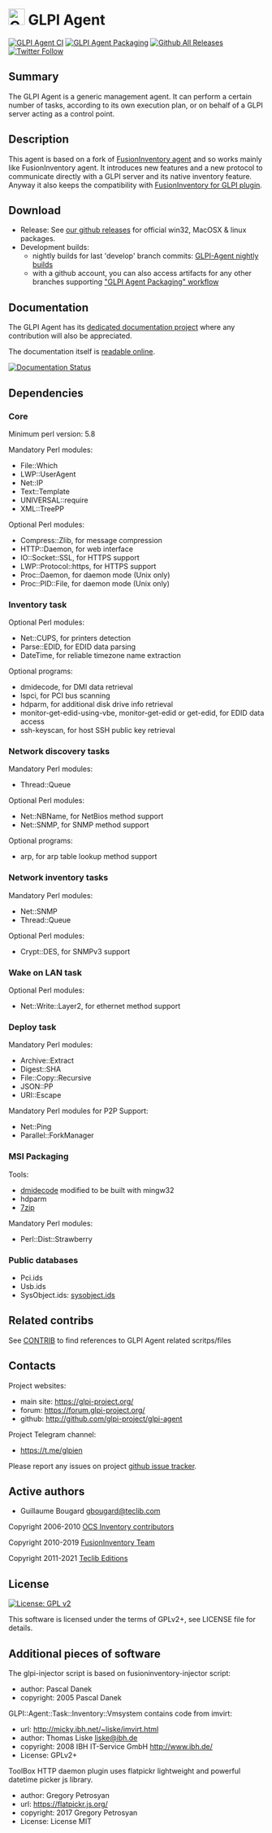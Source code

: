 # <img src="https://raw.githubusercontent.com/glpi-project/glpi-agent/develop/share/html/logo.png" alt="GLPI Agent" width="32" height="32" /> GLPI Agent

[![GLPI Agent CI](https://github.com/glpi-project/glpi-agent/actions/workflows/glpi-agent-ci.yml/badge.svg)](https://github.com/glpi-project/glpi-agent/actions/workflows/glpi-agent-ci.yml)
[![GLPI Agent Packaging](https://github.com/glpi-project/glpi-agent/actions/workflows/glpi-agent-packaging.yml/badge.svg)](https://github.com/glpi-project/glpi-agent/actions/workflows/glpi-agent-packaging.yml)
[![Github All Releases](https://img.shields.io/github/downloads/glpi-project/glpi-agent/total.svg)](#download)
[![Twitter Follow](https://img.shields.io/twitter/follow/GLPI_PROJECT.svg?style=social&label=Follow)](https://twitter.com/GLPI_PROJECT)

## Summary

The GLPI Agent is a generic management agent. It can perform a
certain number of tasks, according to its own execution plan, or on behalf of a
GLPI server acting as a control point.

## Description

This agent is based on a fork of [FusionInventory agent](https://github.com/fusioninventory/fusioninventory-agent) and so works mainly like FusionInventory agent.
It introduces new features and a new protocol to communicate directly with a GLPI server and its native inventory feature. Anyway it also keeps the compatibility with [FusionInventory for GLPI plugin](https://github.com/fusioninventory/fusioninventory-for-glpi).

## Download

* Release: See [our github releases](https://github.com/glpi-project/glpi-agent/releases) for official win32, MacOSX & linux packages.
* Development builds:
    - nightly builds for last 'develop' branch commits: [GLPI-Agent nightly builds](http://nightly.glpi-project.org/glpi-agent)
    - with a github account, you can also access artifacts for any other branches supporting ["GLPI Agent Packaging" workflow](https://github.com/glpi-project/glpi-agent/actions/workflows/glpi-agent-packaging.yml?query=is%3Asuccess+event%3Apush+-branch%3Adevelop)

## Documentation

The GLPI Agent has its [dedicated documentation project](https://github.com/glpi-project/doc-agent) where any contribution will also be appreciated.

The documentation itself is [readable online](https://glpi-agent.readthedocs.io/).

[![Documentation Status](https://readthedocs.org/projects/glpi-agent/badge/?version=latest)](https://glpi-agent.readthedocs.io/en/latest/?badge=latest)

## Dependencies

### Core

Minimum perl version: 5.8

Mandatory Perl modules:

* File::Which
* LWP::UserAgent
* Net::IP
* Text::Template
* UNIVERSAL::require
* XML::TreePP

Optional Perl modules:

* Compress::Zlib, for message compression
* HTTP::Daemon, for web interface
* IO::Socket::SSL, for HTTPS support
* LWP::Protocol::https, for HTTPS support
* Proc::Daemon, for daemon mode (Unix only)
* Proc::PID::File, for daemon mode (Unix only)

### Inventory task

Optional Perl modules:

* Net::CUPS, for printers detection
* Parse::EDID, for EDID data parsing
* DateTime, for reliable timezone name extraction

Optional programs:

* dmidecode, for DMI data retrieval
* lspci, for PCI bus scanning
* hdparm, for additional disk drive info retrieval
* monitor-get-edid-using-vbe, monitor-get-edid or get-edid, for EDID data access
* ssh-keyscan, for host SSH public key retrieval

### Network discovery tasks

Mandatory Perl modules:

* Thread::Queue

Optional Perl modules:

* Net::NBName, for NetBios method support
* Net::SNMP, for SNMP method support

Optional programs:

* arp, for arp table lookup method support

### Network inventory tasks

Mandatory Perl modules:

* Net::SNMP
* Thread::Queue

Optional Perl modules:

* Crypt::DES, for SNMPv3 support

### Wake on LAN task

Optional Perl modules:

* Net::Write::Layer2, for ethernet method support

### Deploy task

Mandatory Perl modules:

* Archive::Extract
* Digest::SHA
* File::Copy::Recursive
* JSON::PP
* URI::Escape

Mandatory Perl modules for P2P Support:
* Net::Ping
* Parallel::ForkManager

### MSI Packaging

Tools:

* [dmidecode](https://github.com/glpi-project/dmidecode) modified to be built with mingw32
* hdparm
* [7zip](https://www.7-zip.org/)

Mandatory Perl modules:

* Perl::Dist::Strawberry

### Public databases

* Pci.ids
* Usb.ids
* SysObject.ids: [sysobject.ids](https://github.com/glpi-project/sysobject.ids)

## Related contribs

See [CONTRIB](CONTRIB.md) to find references to GLPI Agent related scritps/files

## Contacts

Project websites:

* main site: <https://glpi-project.org/>
* forum: <https://forum.glpi-project.org/>
* github: <http://github.com/glpi-project/glpi-agent>

Project Telegram channel:

* https://t.me/glpien

Please report any issues on project [github issue tracker](https://github.com/glpi-project/glpi-agent/issues).

## Active authors

* Guillaume Bougard <gbougard@teclib.com>

Copyright 2006-2010 [OCS Inventory contributors](https://www.ocsinventory-ng.org/)

Copyright 2010-2019 [FusionInventory Team](https://fusioninventory.org)

Copyright 2011-2021 [Teclib Editions](https://www.teclib-edition.com/)

## License

[![License: GPL v2](https://img.shields.io/badge/License-GPL%20v2-blue.svg)](https://www.gnu.org/licenses/old-licenses/gpl-2.0.en.html)

This software is licensed under the terms of GPLv2+, see LICENSE file for
details.

## Additional pieces of software

The glpi-injector script is based on fusioninventory-injector script:

* author: Pascal Danek
* copyright: 2005 Pascal Danek

GLPI::Agent::Task::Inventory::Vmsystem
contains code from imvirt:

* url: <http://micky.ibh.net/~liske/imvirt.html>
* author: Thomas Liske <liske@ibh.de>
* copyright: 2008 IBH IT-Service GmbH <http://www.ibh.de/>
* License: GPLv2+

ToolBox HTTP daemon plugin uses flatpickr lightweight and powerful datetime picker js library.
* author: Gregory Petrosyan
* url: <https://flatpickr.js.org/>
* copyright: 2017 Gregory Petrosyan
* License: License MIT
